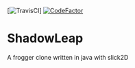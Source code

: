 [![TravisCI](https://travis-ci.com/isubasinghe/ShadowLeap.svg?token=jaHDhXwcqnNXuEFx51gu&branch=master)]
[![CodeFactor](https://www.codefactor.io/repository/github/isubasinghe/shadowleap/badge)](https://www.codefactor.io/repository/github/isubasinghe/shadowleap)
# ShadowLeap
 A frogger clone written in java with slick2D